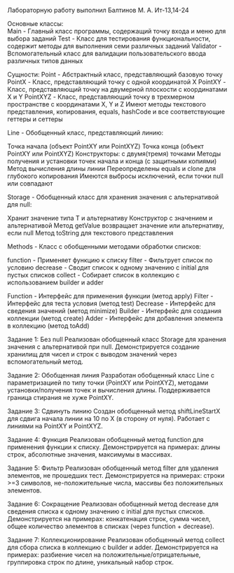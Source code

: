 Лабораторную работу выполнил Балтинов М. А. Ит-13,14-24

Основные классы:<br>Main - Главный класс программы, содержащий точку входа и меню для выбора заданий Test - Класс для тестирования функциональности, содержит методы для выполнения семи различных заданий Validator - Вспомогательный класс для валидации пользовательского ввода различных типов данных

Сущности: Point - Абстрактный класс, представляющий базовую точку PointX - Класс, представляющий точку с одной координатой X PointXY - Класс, представляющий точку на двумерной плоскости с координатами X и Y PointXYZ - Класс, представляющий точку в трехмерном пространстве с координатами X, Y и Z Имеют методы текстового представления, копирования, equals, hashCode и все соответствующие геттеры и сеттеры

Line - Обобщенный класс, представляющий линию:

Точка начала (объект PointXY или PointXYZ)
Точка конца (объект PointXY или PointXYZ)
Конструкторы: с двумя(тремя) точками
Методы получения и установки точек начала и конца (с защитными копиями)
Метод вычисления длины линии
Переопределены equals и clone для глубокого копирования
Имеются выбросы исключений, если точки null или совпадают

Storage - Обобщенный класс для хранения значения с альтернативой для null:

Хранит значение типа T и альтернативу
Конструктор с значением и альтернативой
Метод getValue возвращает значение или альтернативу, если null
Метод toString для текстового представления

Methods - Класс с обобщенными методами обработки списков:

function - Применяет функцию к списку
filter - Фильтрует список по условию
decrease - Сводит список к одному значению с initial для пустых списков
collect - Собирает список в коллекцию с использованием builder и adder

Function - Интерфейс для применения функции (метод apply) 
Filter - Интерфейс для теста условия (метод test) 
Decrease - Интерфейс для сведения значений (метод minimize) 
Builder - Интерфейс для создания коллекции (метод create) 
Adder - Интерфейс для добавления элемента в коллекцию (метод toAdd)

Задание 1: Без null
Реализован обобщенный класс Storage для хранения значения с альтернативой при null. Демонстрируется создание хранилищ для чисел и строк с выводом значений через вспомогательный метод.

Задание 2: Обобщенная линия 
Разработан обобщенный класс Line с параметризацией по типу точки (PointXY или PointXYZ), методами установки/получения точек и вычисления длины. Поддерживается граница стирания не хуже PointXY.

Задание 3: Сдвинуть линию 
Создан обобщенный метод shiftLineStartX для сдвига начала линии на 10 по X (в сторону от нуля). Работает с линиями на PointXY и PointXYZ.

Задание 4: Функция 
Реализован обобщенный метод function для применения функции к списку. Демонстрируется на примерах: длины строк, абсолютные значения, максимумы в массивах.

Задание 5: Фильтр 
Реализован обобщенный метод filter для удаления элементов, не прошедших тест. Демонстрируется на примерах: строки >=3 символов, не-положительные числа, массивы без положительных элементов.

Задание 6: Сокращение 
Реализован обобщенный метод decrease для сведения списка к одному значению с initial для пустых списков. Демонстрируется на примерах: конкатенация строк, сумма чисел, общее количество элементов в списках (через function + decrease).

Задание 7: Коллекционирование
Реализован обобщенный метод collect для сбора списка в коллекцию с builder и adder. Демонстрируется на примерах: разбиение чисел на положительные/отрицательные, группировка строк по длине, уникальный набор строк.

